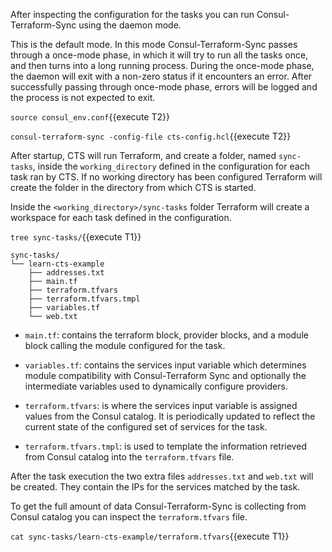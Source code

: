 After inspecting the configuration for the tasks you can run Consul-Terraform-Sync
using the daemon mode.

This is the default mode. In this mode Consul-Terraform-Sync passes through a 
once-mode phase, in which it will try to run all the tasks once, and then turns 
into a long running process. During the once-mode phase, the daemon will exit 
with a non-zero status if it encounters an error. After successfully passing 
through once-mode phase, errors will be logged and the process is not expected 
to exit.

`source consul_env.conf`{{execute T2}}

`consul-terraform-sync -config-file cts-config.hcl`{{execute T2}}

After startup, CTS will run Terraform, and create a folder, named `sync-tasks`, 
inside the `working_directory` defined in the configuration for each task ran by 
CTS. If no working directory has been configured Terraform will create the 
folder in the directory from which CTS is started.

Inside the `<working_directory>/sync-tasks` folder Terraform will create a 
workspace for each task defined in the configuration.

`tree sync-tasks/`{{execute T1}}

```snapshot
sync-tasks/
└── learn-cts-example
    ├── addresses.txt
    ├── main.tf
    ├── terraform.tfvars
    ├── terraform.tfvars.tmpl
    ├── variables.tf
    └── web.txt
```

- `main.tf`: contains the terraform block, provider blocks, and a module block 
calling the module configured for the task.
- `variables.tf`: contains the services input variable which determines module 
compatibility with Consul-Terraform Sync and optionally the intermediate 
variables used to dynamically configure providers.

- `terraform.tfvars`: is where the services input variable is assigned values 
from the Consul catalog. It is periodically updated to reflect the current state
of the configured set of services for the task. 
- `terraform.tfvars.tmpl`:  is used to template the information retrieved from
Consul catalog into the `terraform.tfvars` file.


After the task execution the two extra files `addresses.txt` and `web.txt` will 
be created. They contain the IPs for the services matched by the task.

To get the full amount of data Consul-Terraform-Sync is collecting from Consul
catalog you can inspect the `terraform.tfvars` file.

`cat sync-tasks/learn-cts-example/terraform.tfvars`{{execute T1}}

